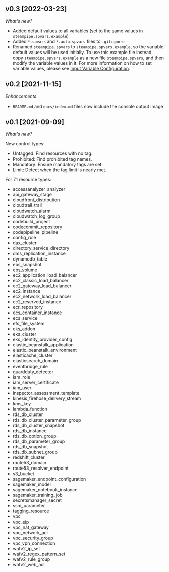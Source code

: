 ## v0.3 [2022-03-23]

_What's new?_

- Added default values to all variables (set to the same values in `steampipe.spvars.example`)
- Added `*.spvars` and `*.auto.spvars` files to `.gitignore`
- Renamed `steampipe.spvars` to `steampipe.spvars.example`, so the variable default values will be used initially. To use this example file instead, copy `steampipe.spvars.example` as a new file `steampipe.spvars`, and then modify the variable values in it. For more information on how to set variable values, please see [Input Variable Configuration](https://hub.steampipe.io/mods/turbot/aws_tags#configuration).

## v0.2 [2021-11-15]

_Enhancements_

- `README.md` and `docs/index.md` files now include the console output image

## v0.1 [2021-09-09]

_What's new?_

New control types:
- Untagged: Find resources with no tag.
- Prohibited: Find prohibited tag names.
- Mandatory: Ensure mandatory tags are set.
- Limit: Detect when the tag limit is nearly met.

For 71 resource types:
- accessanalyzer_analyzer
- api_gateway_stage
- cloudfront_distribution
- cloudtrail_trail
- cloudwatch_alarm
- cloudwatch_log_group
- codebuild_project
- codecommit_repository
- codepipeline_pipeline
- config_rule
- dax_cluster
- directory_service_directory
- dms_replication_instance
- dynamodb_table
- ebs_snapshot
- ebs_volume
- ec2_application_load_balancer
- ec2_classic_load_balancer
- ec2_gateway_load_balancer
- ec2_instance
- ec2_network_load_balancer
- ec2_reserved_instance
- ecr_repository
- ecs_container_instance
- ecs_service
- efs_file_system
- eks_addon
- eks_cluster
- eks_identity_provider_config
- elastic_beanstalk_application
- elastic_beanstalk_environment
- elasticache_cluster
- elasticsearch_domain
- eventbridge_rule
- guardduty_detector
- iam_role
- iam_server_certificate
- iam_user
- inspector_assessment_template
- kinesis_firehose_delivery_stream
- kms_key
- lambda_function
- rds_db_cluster
- rds_db_cluster_parameter_group
- rds_db_cluster_snapshot
- rds_db_instance
- rds_db_option_group
- rds_db_parameter_group
- rds_db_snapshot
- rds_db_subnet_group
- redshift_cluster
- route53_domain
- route53_resolver_endpoint
- s3_bucket
- sagemaker_endpoint_configuration
- sagemaker_model
- sagemaker_notebook_instance
- sagemaker_training_job
- secretsmanager_secret
- ssm_parameter
- tagging_resource
- vpc
- vpc_eip
- vpc_nat_gateway
- vpc_network_acl
- vpc_security_group
- vpc_vpn_connection
- wafv2_ip_set
- wafv2_regex_pattern_set
- wafv2_rule_group
- wafv2_web_acl
